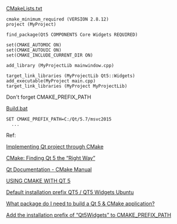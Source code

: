 [CMakeLists.txt](https://github.com/allyusd/cmake/edit/master/qt/CMakeLists.txt)

```
cmake_minimum_required (VERSION 2.8.12)
project (MyProject)

find_package(Qt5 COMPONENTS Core Widgets REQUIRED)

set(CMAKE_AUTOMOC ON)
set(CMAKE_AUTOUIC ON)
set(CMAKE_INCLUDE_CURRENT_DIR ON)

add_library (MyProjectLib mainwindow.cpp)

target_link_libraries (MyProjectLib Qt5::Widgets)
add_executable(MyProject main.cpp)
target_link_libraries (MyProject MyProjectLib)
```

Don't forget CMAKE_PREFIX_PATH

[Build.bat](https://github.com/allyusd/cmake/blob/master/qt/Build.bat)

```
SET CMAKE_PREFIX_PATH=C:/Qt/5.7/msvc2015
  ...
```

Ref:

[Implementing Qt project through CMake](http://stackoverflow.com/questions/25989448/implementing-qt-project-through-cmake)

[CMake: Finding Qt 5 the “Right Way”](https://blog.kitware.com/cmake-finding-qt5-the-right-way/)

[Qt Documentation - CMake Manual](http://doc.qt.io/qt-5/cmake-manual.html)

[USING CMAKE WITH QT 5](https://www.kdab.com/using-cmake-with-qt-5/)

[Default installation prefix QT5 / QT5 Widgets Ubuntu](http://askubuntu.com/questions/633826/default-installation-prefix-qt5-qt5-widgets-ubuntu)

[What package do I need to build a Qt 5 & CMake application?](http://askubuntu.com/questions/374755/what-package-do-i-need-to-build-a-qt-5-cmake-application)

[Add the installation prefix of “Qt5Widgets” to CMAKE_PREFIX_PATH](http://stackoverflow.com/questions/22215900/add-the-installation-prefix-of-qt5widgets-to-cmake-prefix-path)

